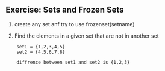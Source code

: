 ## Exercise: Sets and Frozen Sets


1. create any set anf try to use frozenset(setname)


2. Find the elements in a given set that are not in another set


```
    set1 = {1,2,3,4,5}
    set2 = {4,5,6,7,8}

    diffrence between set1 and set2 is {1,2,3}
     
```




